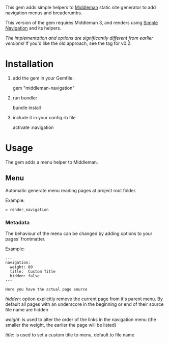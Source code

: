 This gem adds simple helpers to [Middleman](http://middlemanapp.com) static site generator 
to add navigation menus and breadcrumbs.

This version of the gem requires Middleman 3, and renders using [Simple Navigation](https://github.com/andi/simple-navigation) and its helpers. 

*The implementation and options are significantly different from earlier versions!* If you'd like the old approach, see the tag for v0.2.

# Installation

1. add the gem in your Gemfile:

      gem "middleman-navigation"

2. run bundler

      bundle install

3. include it in your config.rb file

      activate :navigation

# Usage

The gem adds a menu helper to Middleman.

## Menu

Automatic generate menu reading pages at project root folder.

Example:

    = render_navigation


### Metadata

The behaviour of the menu can be changed by adding options to your pages' frontmatter.

Example:

    ---
    navigation:
      weight: 80
      title:  Custom Title
      hidden: false
    ---

    Here you have the actual page source


*hidden*: option explicitly remove the current page from it's parent menu. By default all pages with an underscore in the beginning or end of their source file name are hidden

*weight*: is used to alter the order of the links in the navigation menu (the smaller the weight, the earlier the page will be listed)

*title*: is used to set a custom title to menu, default to file name


